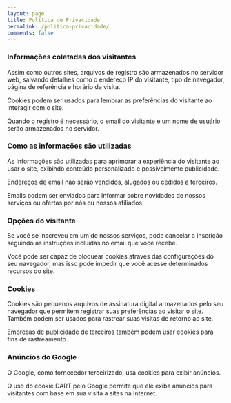 ```yaml
---
layout: page
title: Política de Privacidade
permalink: /politica-privacidade/
comments: false
---
```


### Informações coletadas dos visitantes
Assim como outros sites, arquivos de registro são armazenados no servidor web, salvando detalhes como o endereço IP do visitante, tipo de navegador, página de referência e horário da visita.

Cookies podem ser usados para lembrar as preferências do visitante ao interagir com o site.

Quando o registro é necessário, o email do visitante e um nome de usuário serão armazenados no servidor.

### Como as informações são utilizadas
As informações são utilizadas para aprimorar a experiência do visitante ao usar o site, exibindo conteúdo personalizado e possivelmente publicidade.

Endereços de email não serão vendidos, alugados ou cedidos a terceiros.

Emails podem ser enviados para informar sobre novidades de nossos serviços ou ofertas por nós ou nossos afiliados.

### Opções do visitante
Se você se inscreveu em um de nossos serviços, pode cancelar a inscrição seguindo as instruções incluídas no email que você recebe.

Você pode ser capaz de bloquear cookies através das configurações do seu navegador, mas isso pode impedir que você acesse determinados recursos do site.

### Cookies
Cookies são pequenos arquivos de assinatura digital armazenados pelo seu navegador que permitem registrar suas preferências ao visitar o site. Também podem ser usados para rastrear suas visitas de retorno ao site.

Empresas de publicidade de terceiros também podem usar cookies para fins de rastreamento.

### Anúncios do Google
O Google, como fornecedor terceirizado, usa cookies para exibir anúncios.

O uso do cookie DART pelo Google permite que ele exiba anúncios para visitantes com base em sua visita a sites na Internet.
